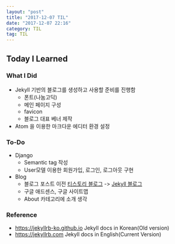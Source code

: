 ```yaml
---
layout: "post"
title: "2017-12-07 TIL"
date: "2017-12-07 22:16"
category: TIL
tag: TIL
---
```


## Today I Learned

### What I Did
* Jekyll 기반의 블로그를 생성하고 사용할 준비를 진행함
  - 폰트(나눔고딕)
  - 메인 페이지 구성
  - favicon
  - 블로그 대표 베너 제작
* Atom 을 이용한 마크다운 에디터 환경 설정

### To-Do
* Django
  - Semantic tag 작성
  - User모델 이용한 회원가입, 로그인, 로그아웃 구현
* Blog
  - 블로그 포스트 이전 [티스토리 블로그](https://kirade.tistory.com) -> [Jekyll 블로그](https://kirade.github.io)
  - 구글 애드센스, 구글 사이트맵
  - About 카테고리에 소개 생각

### Reference
* https://jekyllrb-ko.github.io Jekyll docs in Korean(Old version)
* https://jekyllrb.com Jekyll docs in English(Current Version)
